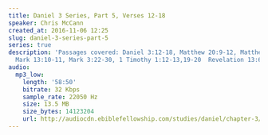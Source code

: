 ```yaml
---
title: Daniel 3 Series, Part 5, Verses 12-18
speaker: Chris McCann
created_at: 2016-11-06 12:25
slug: daniel-3-series-part-5
series: true
description: 'Passages covered: Daniel 3:12-18, Matthew 20:9-12, Matthew 10:19-28,
  Mark 13:10-11, Mark 3:22-30, 1 Timothy 1:12-13,19-20  Revelation 13:6.'
audio:
  mp3_low:
    length: '58:50'
    bitrate: 32 Kbps
    sample_rate: 22050 Hz
    size: 13.5 MB
    size_bytes: 14123204
    url: http://audiocdn.ebiblefellowship.com/studies/daniel/chapter-3/2016.11.06_McCann_-_Daniel_3_Series_Part_5.mp3
---
```


